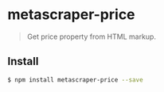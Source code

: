 # metascraper-price

> Get price property from HTML markup.

## Install

```bash
$ npm install metascraper-price --save
```